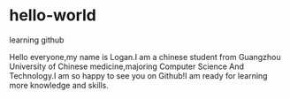 # hello-world
learning github

Hello everyone,my name is Logan.I am a chinese student from Guangzhou University of Chinese medicine,majoring Computer Science And Technology.I am so happy to see you on Github!I am ready for learning more knowledge and skills.
